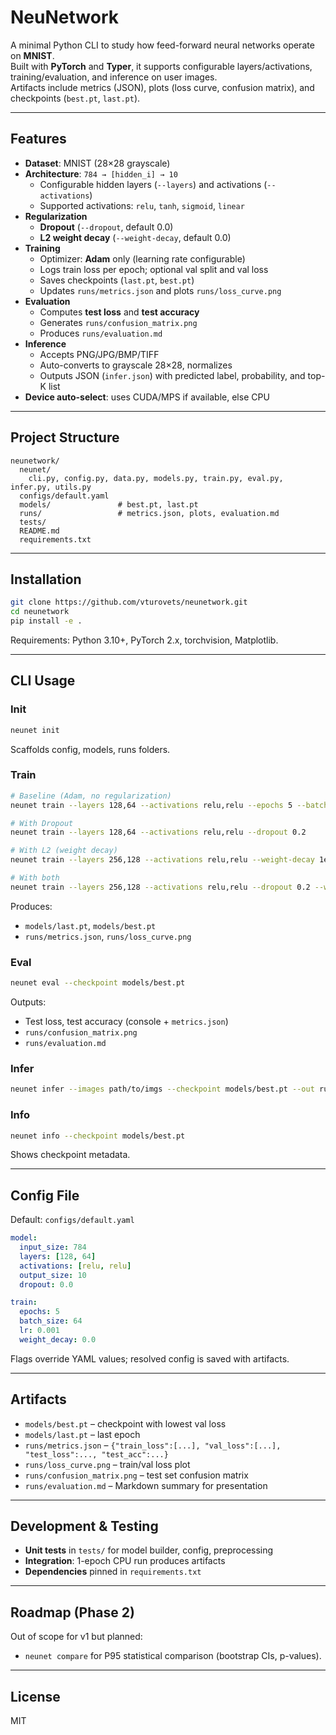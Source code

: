 # NeuNetwork

A minimal Python CLI to study how feed-forward neural networks operate on **MNIST**.  
Built with **PyTorch** and **Typer**, it supports configurable layers/activations, training/evaluation, and inference on user images.  
Artifacts include metrics (JSON), plots (loss curve, confusion matrix), and checkpoints (`best.pt`, `last.pt`).

---

## Features

- **Dataset**: MNIST (28×28 grayscale)
- **Architecture**: `784 → [hidden_i] → 10`
    - Configurable hidden layers (`--layers`) and activations (`--activations`)
    - Supported activations: `relu`, `tanh`, `sigmoid`, `linear`
- **Regularization**
    - **Dropout** (`--dropout`, default 0.0)
    - **L2 weight decay** (`--weight-decay`, default 0.0)
- **Training**
    - Optimizer: **Adam** only (learning rate configurable)
    - Logs train loss per epoch; optional val split and val loss
    - Saves checkpoints (`last.pt`, `best.pt`)
    - Updates `runs/metrics.json` and plots `runs/loss_curve.png`
- **Evaluation**
    - Computes **test loss** and **test accuracy**
    - Generates `runs/confusion_matrix.png`
    - Produces `runs/evaluation.md`
- **Inference**
    - Accepts PNG/JPG/BMP/TIFF
    - Auto-converts to grayscale 28×28, normalizes
    - Outputs JSON (`infer.json`) with predicted label, probability, and top-K list
- **Device auto-select**: uses CUDA/MPS if available, else CPU

---

## Project Structure

```
neunetwork/
  neunet/
    cli.py, config.py, data.py, models.py, train.py, eval.py, infer.py, utils.py
  configs/default.yaml
  models/               # best.pt, last.pt
  runs/                 # metrics.json, plots, evaluation.md
  tests/
  README.md
  requirements.txt
```

---

## Installation

```bash
git clone https://github.com/vturovets/neunetwork.git
cd neunetwork
pip install -e .
```

Requirements: Python 3.10+, PyTorch 2.x, torchvision, Matplotlib.

---

## CLI Usage

### Init
```bash
neunet init
```
Scaffolds config, models, runs folders.

### Train
```bash
# Baseline (Adam, no regularization)
neunet train --layers 128,64 --activations relu,relu --epochs 5 --batch-size 64 --lr 1e-3

# With Dropout
neunet train --layers 128,64 --activations relu,relu --dropout 0.2

# With L2 (weight decay)
neunet train --layers 256,128 --activations relu,relu --weight-decay 1e-4

# With both
neunet train --layers 256,128 --activations relu,relu --dropout 0.2 --weight-decay 1e-4
```

Produces:
- `models/last.pt`, `models/best.pt`
- `runs/metrics.json`, `runs/loss_curve.png`

### Eval
```bash
neunet eval --checkpoint models/best.pt
```
Outputs:
- Test loss, test accuracy (console + `metrics.json`)
- `runs/confusion_matrix.png`
- `runs/evaluation.md`

### Infer
```bash
neunet infer --images path/to/imgs --checkpoint models/best.pt --out runs/infer.json --topk 3
```

### Info
```bash
neunet info --checkpoint models/best.pt
```
Shows checkpoint metadata.

---

## Config File

Default: `configs/default.yaml`

```yaml
model:
  input_size: 784
  layers: [128, 64]
  activations: [relu, relu]
  output_size: 10
  dropout: 0.0

train:
  epochs: 5
  batch_size: 64
  lr: 0.001
  weight_decay: 0.0
```

Flags override YAML values; resolved config is saved with artifacts.

---

## Artifacts

- `models/best.pt` – checkpoint with lowest val loss
- `models/last.pt` – last epoch
- `runs/metrics.json` – `{"train_loss":[...], "val_loss":[...], "test_loss":..., "test_acc":...}`
- `runs/loss_curve.png` – train/val loss plot
- `runs/confusion_matrix.png` – test set confusion matrix
- `runs/evaluation.md` – Markdown summary for presentation

---

## Development & Testing

- **Unit tests** in `tests/` for model builder, config, preprocessing
- **Integration**: 1-epoch CPU run produces artifacts
- **Dependencies** pinned in `requirements.txt`

---

## Roadmap (Phase 2)

Out of scope for v1 but planned:
- `neunet compare` for P95 statistical comparison (bootstrap CIs, p-values).

---

## License

MIT
